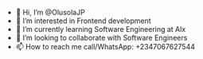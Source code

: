 - 👋 Hi, I’m @OlusolaJP
- 👀 I’m interested in Frontend development
- 🌱 I’m currently learning Software Engineering at Alx
- 💞️ I’m looking to collaborate with Software Engineers
- 📫 How to reach me call/WhatsApp: +2347067627544

<!---
OlusolaJP/OlusolaJP is a ✨ special ✨ repository because its `README.md` (this file) appears on your GitHub profile.
You can click the Preview link to take a look at your changes.
--->
